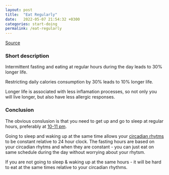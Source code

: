 ```yaml
---
layout: post
title:  "Eat Regularly"
date:   2022-05-07 21:54:32 +0300
categories: start-doing
permalink: /eat-regularly
---
```



[Source](https://neurosciencenews.com/diet-longevity-20531/)

### Short description
Intermittent fasting and eating at regular hours during the day leads to 30% longer life.

Restricting daily calories consumption by 30% leads to 10% longer life.

Longer life is associated with less inflamation processes, so not only you will live longer, but also have less allergic responses.


### Conclusion
The obvious conslusion is that you need to get up and go to sleep at regular hours, preferably at [10-11 pm](https://www.healthline.com/health-news/the-sweet-spot-for-bedtime-between-10-p-m-and-11-p-m-is-best-for-heart-health#How-to-get-to-sleep-at-the-right-time). 

Going to sleep and waking up at the same time allows your [circadian rhytms](https://en.wikipedia.org/wiki/Circadian_rhythm) to be constant relative to 24 hour clock.
The fasting hours are based on your circadian rhytms and when they are constant - you can just eat on same schedule during the day without worrying about your rhytsm.

If you are not going to sleep & waking up at the same hours - it will be hard to eat at the same times relative to your circadian rhythms.




